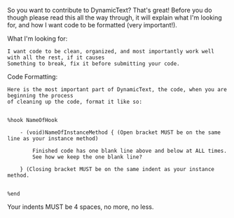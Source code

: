 So you want to contribute to DynamicText? That's great! Before you do though please read this all the way through,
it will explain what I'm looking for, and how I want code to be formatted (very important!).


What I'm looking for:

	I want code to be clean, organized, and most importantly work well with all the rest, if it causes 
	Something to break, fix it before submitting your code.

Code Formatting:

	Here is the most important part of DynamicText, the code, when you are beginning the process 	
	of cleaning up the code, format it like so:


	%hook NameOfHook

    	- (void)NameOfInstanceMethod { (Open bracket MUST be on the same line as your instance method)
    
        	Finished code has one blank line above and below at ALL times.
        	See how we keep the one blank line?
    
    	} (Closing bracket MUST be on the same indent as your instance method.


	%end


Your indents MUST be 4 spaces, no more, no less.
